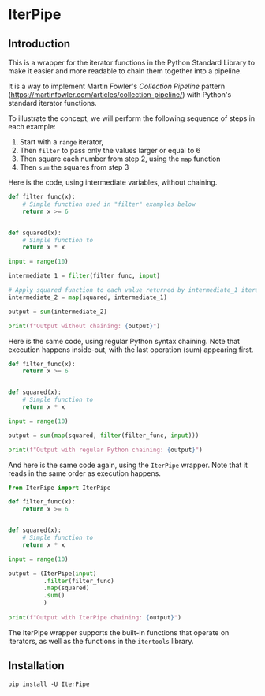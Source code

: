 # IterPipe
## Introduction
This is a wrapper for the iterator functions in the Python Standard Library to make it easier and more readable to chain them together into a pipeline.

It is a way to implement Martin Fowler's _Collection Pipeline_ pattern (https://martinfowler.com/articles/collection-pipeline/) with Python's standard iterator functions.

To illustrate the concept, we will perform the following sequence of steps in each example:

1. Start with a `range` iterator,
2. Then `filter` to pass only the values larger or equal to 6
3. Then square each number from step 2, using the `map` function
4. Then `sum` the squares from step 3

Here is the code, using intermediate variables, without chaining.
```python
def filter_func(x):
    # Simple function used in "filter" examples below
    return x >= 6


def squared(x):
    # Simple function to
    return x * x

input = range(10)

intermediate_1 = filter(filter_func, input)

# Apply squared function to each value returned by intermediate_1 iterator
intermediate_2 = map(squared, intermediate_1)

output = sum(intermediate_2)

print(f"Output without chaining: {output}")
```

Here is the same code, using regular Python syntax chaining. Note that execution happens inside-out, with the last operation (sum) appearing first.
```python
def filter_func(x):
    return x >= 6


def squared(x):
    # Simple function to
    return x * x

input = range(10)

output = sum(map(squared, filter(filter_func, input)))

print(f"Output with regular Python chaining: {output}")
```

And here is the same code again, using the `IterPipe` wrapper. Note that it reads in the same order as execution happens.
```python
from IterPipe import IterPipe

def filter_func(x):
    return x >= 6


def squared(x):
    # Simple function to
    return x * x

input = range(10)

output = (IterPipe(input) 
          .filter(filter_func)
          .map(squared)
          .sum()
          )
          
print(f"Output with IterPipe chaining: {output}")
``` 

The IterPipe wrapper supports the built-in functions that operate on iterators, as well as the functions in the `itertools` library.

## Installation

```
pip install -U IterPipe
```